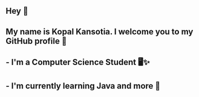 ## Hey 👋

## My name is Kopal Kansotia. I welcome you to my GitHub profile 🤖
##
## - I'm a Computer Science Student 🖥️✨
## - I'm currently learning Java and more 🌱

<!--
**KopalKansotia/KopalKansotia** is a ✨ _special_ ✨ repository because its `README.md` (this file) appears on your GitHub profile.

Here are some ideas to get you started:

- 🔭 I’m currently working on ...
- 🌱 I’m currently learning ...
- 👯 I’m looking to collaborate on ...
- 🤔 I’m looking for help with ...
- 💬 Ask me about ...
- 📫 How to reach me: ...
- 😄 Pronouns: ...
- ⚡ Fun fact: ...
-->
